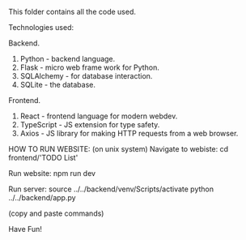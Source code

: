 This folder contains all the code used.
 
 Technologies used:
 
 Backend.
  1. Python - backend language.
  2. Flask - micro web frame work for Python.
  3. SQLAlchemy - for database interaction.
  4. SQLite - the database.

Frontend.
 1. React - frontend language for modern webdev.
 2. TypeScript - JS extension for type safety.
 3. Axios - JS library for making HTTP requests from a web browser.



HOW TO RUN WEBSITE: (on unix system)
Navigate to webiste:
    cd frontend/'TODO List'

Run website:
    npm run dev

Run server:
    source ../../backend/venv/Scripts/activate
    python ../../backend/app.py


(copy and paste commands)


Have Fun!

